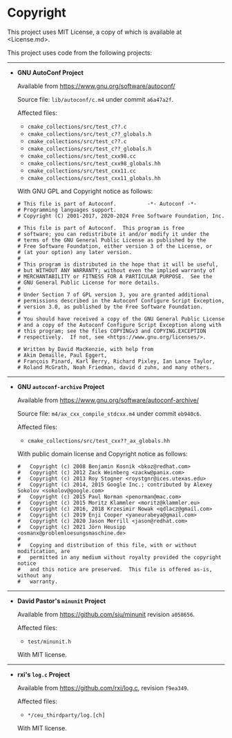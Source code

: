# Copyright

This project uses MIT License, a copy of which is available at <License.md>.

This project uses code from the following projects:

---

- **GNU AutoConf Project**

  Available from <https://www.gnu.org/software/autoconf/>

  Source file: `lib/autoconf/c.m4` under commit `a6a47a2f`.

  Affected files:

  - `cmake_collections/src/test_c??.c`
  - `cmake_collections/src/test_c??_globals.h`
  - `cmake_collections/src/test_c??.c`
  - `cmake_collections/src/test_c??_globals.h`
  - `cmake_collections/src/test_cxx98.cc`
  - `cmake_collections/src/test_cxx98_globals.hh`
  - `cmake_collections/src/test_cxx11.cc`
  - `cmake_collections/src/test_cxx11_globals.hh`

  With GNU GPL and Copyright notice as follows:

  ```text
  # This file is part of Autoconf.			-*- Autoconf -*-
  # Programming languages support.
  # Copyright (C) 2001-2017, 2020-2024 Free Software Foundation, Inc.

  # This file is part of Autoconf.  This program is free
  # software; you can redistribute it and/or modify it under the
  # terms of the GNU General Public License as published by the
  # Free Software Foundation, either version 3 of the License, or
  # (at your option) any later version.
  #
  # This program is distributed in the hope that it will be useful,
  # but WITHOUT ANY WARRANTY; without even the implied warranty of
  # MERCHANTABILITY or FITNESS FOR A PARTICULAR PURPOSE.  See the
  # GNU General Public License for more details.
  #
  # Under Section 7 of GPL version 3, you are granted additional
  # permissions described in the Autoconf Configure Script Exception,
  # version 3.0, as published by the Free Software Foundation.
  #
  # You should have received a copy of the GNU General Public License
  # and a copy of the Autoconf Configure Script Exception along with
  # this program; see the files COPYINGv3 and COPYING.EXCEPTION
  # respectively.  If not, see <https://www.gnu.org/licenses/>.

  # Written by David MacKenzie, with help from
  # Akim Demaille, Paul Eggert,
  # François Pinard, Karl Berry, Richard Pixley, Ian Lance Taylor,
  # Roland McGrath, Noah Friedman, david d zuhn, and many others.
  ```

---

- **GNU `autoconf-archive` Project**

  Available from <https://www.gnu.org/software/autoconf-archive/>
  
  Source file: `m4/ax_cxx_compile_stdcxx.m4` under commit `eb940c6`.
  
  Affected files:

  - `cmake_collections/src/test_cxx??_ax_globals.hh`

  With public domain license and Copyright notice as follows:

  ```text
  #   Copyright (c) 2008 Benjamin Kosnik <bkoz@redhat.com>
  #   Copyright (c) 2012 Zack Weinberg <zackw@panix.com>
  #   Copyright (c) 2013 Roy Stogner <roystgnr@ices.utexas.edu>
  #   Copyright (c) 2014, 2015 Google Inc.; contributed by Alexey Sokolov <sokolov@google.com>
  #   Copyright (c) 2015 Paul Norman <penorman@mac.com>
  #   Copyright (c) 2015 Moritz Klammler <moritz@klammler.eu>
  #   Copyright (c) 2016, 2018 Krzesimir Nowak <qdlacz@gmail.com>
  #   Copyright (c) 2019 Enji Cooper <yaneurabeya@gmail.com>
  #   Copyright (c) 2020 Jason Merrill <jason@redhat.com>
  #   Copyright (c) 2021 Jörn Heusipp <osmanx@problemloesungsmaschine.de>
  #
  #   Copying and distribution of this file, with or without modification, are
  #   permitted in any medium without royalty provided the copyright notice
  #   and this notice are preserved.  This file is offered as-is, without any
  #   warranty.
  ```

---

- **David Pastor's `minunit` Project**

  Available from <https://github.com/siu/minunit> revision `a058656`.

  Affected files:

  - `test/minunit.h`

  With MIT license.

---

- **rxi's `log.c` Project**

  Available from <https://github.com/rxi/log.c>, revision `f9ea349`.

  Affected files:

  - `*/ceu_thirdparty/log.[ch]`

  With MIT license.
